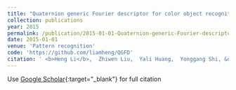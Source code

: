 ```yaml
---
title: "Quaternion generic Fourier descriptor for color object recognition"
collection: publications
year: 2015
permalink: /publication/2015-01-01-Quaternion-generic-Fourier-descriptor-for-color-object-recognition
date: 2015-01-01
venue: 'Pattern recognition'
code: 'https://github.com/liamheng/QGFD'
citation: ' <b>Heng Li</b>,  Zhiwen Liu,  Yali Huang,  Yonggang Shi, &quot;Quaternion generic Fourier descriptor for color object recognition.&quot; Pattern recognition, 2015.'
---
```

Use [Google Scholar](https://scholar.google.com/scholar?q=Quaternion+generic+Fourier+descriptor+for+color+object+recognition){:target="_blank"} for full citation

